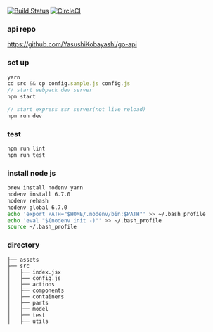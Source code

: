 [![Build Status](https://travis-ci.org/YasushiKobayashi/react-cms.svg?branch=master)](https://travis-ci.org/YasushiKobayashi/react-cms)
[![CircleCI](https://circleci.com/gh/YasushiKobayashi/react-cms.svg?style=svg)](https://circleci.com/gh/YasushiKobayashi/react-cms)

### api repo
https://github.com/YasushiKobayashi/go-api

### set up
```javascript
yarn
cd src && cp config.sample.js config.js
// start webpack dev server
npm start

// start express ssr server(not live reload)
npm run dev
```

### test
```javascript
npm run lint
npm run test
```

### install node js
```bash
brew install nodenv yarn
nodenv install 6.7.0
nodenv rehash
nodenv global 6.7.0
echo 'export PATH="$HOME/.nodenv/bin:$PATH"' >> ~/.bash_profile
echo 'eval "$(nodenv init -)"' >> ~/.bash_profile
source ~/.bash_profile
```


### directory
```
├── assets
├── src
│   ├── index.jsx
│   ├── config.js
│   ├── actions
│   ├── components
│   ├── containers
│   ├── parts
│   ├── model
│   ├── test
│   ├── utils
```
